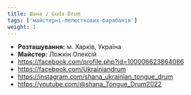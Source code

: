 ```yaml
---
title: Шана / Guda Drum
tags: ['майстерні-пелюсткових-барабанів']
weight: 1
---
```


- **Розташування:** м. Харків, Україна
- **Майстер:** Ложкін Олексій
- https://facebook.com/profile.php?id=100006623864086
- https://facebook.com/Ukrainiandrum
- https://instagram.com/shana_ukrainian_tongue_drum
- https://youtube.com/@shana_Tongue_Drum2022
